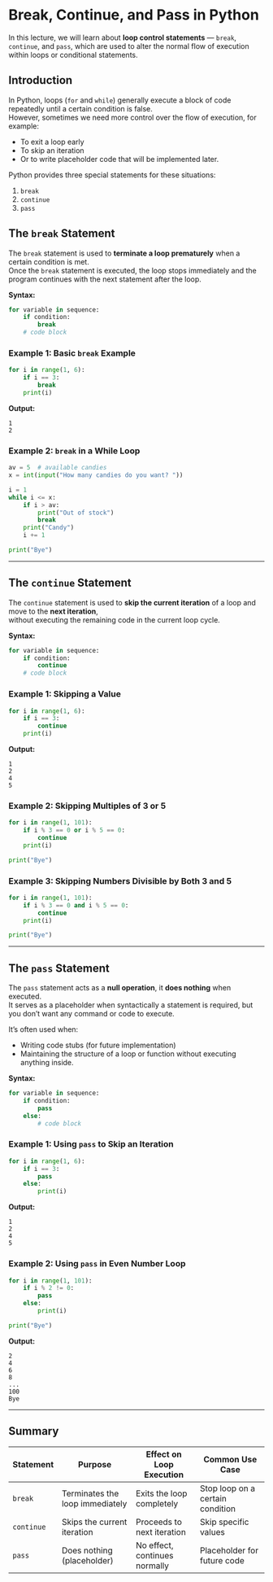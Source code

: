 # Break, Continue, and Pass in Python

In this lecture, we will learn about **loop control statements** — `break`, `continue`, and `pass`, which are used to alter the normal flow of execution within loops or conditional statements.


## Introduction

In Python, loops (`for` and `while`) generally execute a block of code repeatedly until a certain condition is false.  
However, sometimes we need more control over the flow of execution, for example:
- To exit a loop early
- To skip an iteration
- Or to write placeholder code that will be implemented later.

Python provides three special statements for these situations:
1. `break`
2. `continue`
3. `pass`



## The `break` Statement

The `break` statement is used to **terminate a loop prematurely** when a certain condition is met.  
Once the `break` statement is executed, the loop stops immediately and the program continues with the next statement after the loop.

**Syntax:**
```python
for variable in sequence:
    if condition:
        break
    # code block
```

### Example 1: Basic `break` Example
```python
for i in range(1, 6):
    if i == 3:
        break
    print(i)
```
**Output:**
```
1
2
```

### Example 2: `break` in a While Loop
```python
av = 5  # available candies
x = int(input("How many candies do you want? "))

i = 1
while i <= x:
    if i > av:
        print("Out of stock")
        break
    print("Candy")
    i += 1

print("Bye")
```


---


## The `continue` Statement

The `continue` statement is used to **skip the current iteration** of a loop and move to the **next iteration**,  
without executing the remaining code in the current loop cycle.

**Syntax:**
```python
for variable in sequence:
    if condition:
        continue
    # code block
```


### Example 1: Skipping a Value
```python
for i in range(1, 6):
    if i == 3:
        continue
    print(i)
```
**Output:**
```
1
2
4
5
```

### Example 2: Skipping Multiples of 3 or 5
```python
for i in range(1, 101):
    if i % 3 == 0 or i % 5 == 0:
        continue
    print(i)

print("Bye")
```

### Example 3: Skipping Numbers Divisible by Both 3 and 5
```python
for i in range(1, 101):
    if i % 3 == 0 and i % 5 == 0:
        continue
    print(i)

print("Bye")
```


---


## The `pass` Statement

The `pass` statement acts as a **null operation**, it **does nothing** when executed.  
It serves as a placeholder when syntactically a statement is required, but you don’t want any command or code to execute.

It’s often used when:
- Writing code stubs (for future implementation)
- Maintaining the structure of a loop or function without executing anything inside.

**Syntax:**
```python
for variable in sequence:
    if condition:
        pass
    else:
        # code block
```


### Example 1: Using `pass` to Skip an Iteration
```python
for i in range(1, 6):
    if i == 3:
        pass
    else:
        print(i)
```
**Output:**
```
1
2
4
5
```

### Example 2: Using `pass` in Even Number Loop
```python
for i in range(1, 101):
    if i % 2 != 0:
        pass
    else:
        print(i)

print("Bye")
```
**Output:**
```
2
4
6
8
...
100
Bye
```


---


## Summary

| **Statement** | **Purpose** | **Effect on Loop Execution** | **Common Use Case** |
|----------------|-------------|-------------------------------|----------------------|
| `break` | Terminates the loop immediately | Exits the loop completely | Stop loop on a certain condition |
| `continue` | Skips the current iteration | Proceeds to next iteration | Skip specific values |
| `pass` | Does nothing (placeholder) | No effect, continues normally | Placeholder for future code |

